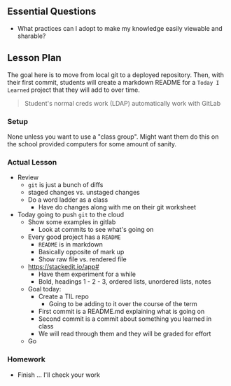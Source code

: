 ## Essential Questions

- What practices can I adopt to make my knowledge easily viewable and sharable?

## Lesson Plan

The goal here is to move from local git to a deployed repository. Then, with
their first commit, students will create a markdown README for a `Today I Learned`
project that they will add to over time.

> Student's normal creds work (LDAP) automatically work with GitLab

### Setup

None unless you want to use a "class group". Might want them do this on the
school provided computers for some amount of sanity.

### Actual Lesson

- Review
    - `git` is just a bunch of diffs
    - staged changes vs. unstaged changes
    - Do a word ladder as a class
        - Have do changes along with me on their git worksheet
- Today going to push `git` to the cloud
    - Show some examples in gitlab
        - Look at commits to see what's going on
    - Every good project has a `README`
        - `README` is in markdown
        - Basically opposite of mark up
        - Show raw file vs. rendered file
    - https://stackedit.io/app#
        - Have them experiment for a while
        - Bold, headings 1 - 2 - 3, ordered lists, unordered lists, notes
    - Goal today:
        - Create a TIL repo
            - Going to be adding to it over the course of the term
        - First commit is a README.md explaining what is going on
        - Second commit is a commit about something you learned in class
        - We will read through them and they will be graded for effort
    - Go

### Homework

- Finish ... I'll check your work